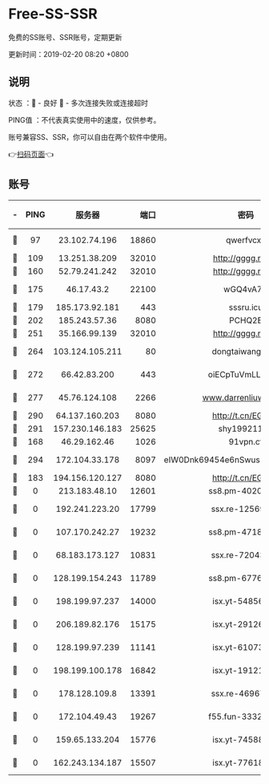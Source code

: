 # Free-SS-SSR

免费的SS账号、SSR账号，定期更新

更新时间：2019-02-20 08:20 +0800

## 说明

状态     ：🙂 - 良好 🙁 - 多次连接失败或连接超时

PING值   ：不代表真实使用中的速度，仅供参考。

账号兼容SS、SSR，你可以自由在两个软件中使用。

👉[扫码页面](https://liesauer.github.io/free-ss-ssr.github.io/)👈

## 账号

|-|PING|服务器|端口|密码|加密方式|区域|
|:----:|:----:|:-----:|-----:|:----:|:----:|:----:|
|🙂|97|23.102.74.196|18860|qwerfvcxz|aes-256-gcm|JP|
|🙂|109|13.251.38.209|32010|http://gggg.rocks|chacha20|SG|
|🙂|160|52.79.241.242|32010|http://gggg.rocks|chacha20|KR|
|🙂|175|46.17.43.2|22100|wGQ4vA7D|aes-256-gcm|RU|
|🙂|179|185.173.92.181|443|sssru.icu|rc4-md5|RU|
|🙂|202|185.243.57.36|8080|PCHQ2E|rc4-md5|US|
|🙂|251|35.166.99.139|32010|http://gggg.rocks|chacha20|US|
|🙂|264|103.124.105.211|80|dongtaiwang.com|aes-256-cfb|US|
|🙂|272|66.42.83.200|443|oiECpTuVmLLxk4Ts|aes-256-cfb|US|
|🙂|277|45.76.124.108|2266|www.darrenliuwei.com|aes-256-cfb|AU|
|🙂|290|64.137.160.203|8080|http://t.cn/EGJIyrl|rc4-md5|CA|
|🙂|291|157.230.146.183|25625|shy19921124|rc4-md5|US|
|🙂|168|46.29.162.46|1026|91vpn.cf|rc4-md5|RU|
|🙂|294|172.104.33.178|8097|eIW0Dnk69454e6nSwuspv9DmS201tQ0D|aes-256-cfb|SG|
|🙁|183|194.156.120.127|8080|http://t.cn/EGJIyrl|rc4-md5|RU|
|🙁|0|213.183.48.10|12601|ss8.pm-40202630|rc4-md5|RU|
|🙁|0|192.241.223.20|17799|ssx.re-12569451|aes-256-cfb|US|
|🙁|0|107.170.242.27|19232|ss8.pm-47184551|aes-256-cfb|US|
|🙁|0|68.183.173.127|10831|ssx.re-72043236|aes-256-cfb|US|
|🙁|0|128.199.154.243|11789|ss8.pm-67760833|aes-256-cfb|SG|
|🙁|0|198.199.97.237|14000|isx.yt-54856932|aes-256-cfb|US|
|🙁|0|206.189.82.176|15175|isx.yt-29126697|aes-256-cfb|SG|
|🙁|0|128.199.97.239|11141|isx.yt-61073883|aes-256-cfb|SG|
|🙁|0|198.199.100.178|16842|isx.yt-19121084|aes-256-cfb|US|
|🙁|0|178.128.109.8|13391|ssx.re-46967706|aes-256-cfb|SG|
|🙁|0|172.104.49.43|19267|f55.fun-33324216|aes-256-cfb|SG|
|🙁|0|159.65.133.204|15776|isx.yt-74588926|aes-256-cfb|SG|
|🙁|0|162.243.134.187|15507|isx.yt-77618718|aes-256-cfb|US|
